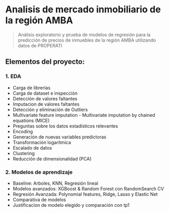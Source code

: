 # **Analisis de mercado inmobiliario de la región AMBA**
> Análisis exploratorio y prueba de modelos de regresión para la predicción de precios de inmuebles de la región AMBA utilizando datos de PROPERATI


## Elementos del proyecto:


### 1. EDA
* Carga de librerías
* Carga de dataset e inspección
* Detección de valores faltantes
* Imputacion de valores faltantes
* Detección y eliminación de Outliers
* Multivariate feature imputation - Multivariate imputation by chained equations (MICE)
* Preguntas sobre los datos estadísticos relevantes
* Encoding
* Generación de nuevas variables predictoras
* Transformación logarítmica
* Escalado de datos
* Clustering
* Reducción de dimensionalidad (PCA)

### 2. Modelos de aprendizaje
* Baseline: Arboles, KNN, Regresión lineal
* Modelos avanzados: XGBoost & Random Forest con RandomSearch CV
* Regresión Avanzada: Polynomial features, Ridge, Lasso y Elastic Net
* Comparativa de modelos
* Justificacion de modelo elegido y comparación con tp1
